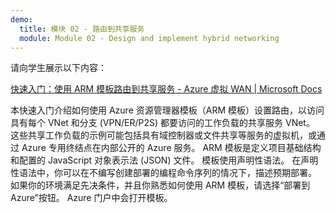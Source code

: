 ```yaml
---
demo:
  title: 模块 02 - 路由到共享服务
  module: Module 02 - Design and implement hybrid networking
---
```

请向学生展示以下内容： 

[快速入门：使用 ARM 模板路由到共享服务 - Azure 虚拟 WAN | Microsoft Docs](https://learn.microsoft.com/azure/virtual-wan/quickstart-route-shared-services-vnet-template)

本快速入门介绍如何使用 Azure 资源管理器模板（ARM 模板）设置路由，以访问具有每个 VNet 和分支 (VPN/ER/P2S) 都要访问的工作负载的共享服务 VNet。 这些共享工作负载的示例可能包括具有域控制器或文件共享等服务的虚拟机，或通过 Azure 专用终结点在内部公开的 Azure 服务。
ARM 模板是定义项目基础结构和配置的 JavaScript 对象表示法 (JSON) 文件。 模板使用声明性语法。 在声明性语法中，你可以在不编写创建部署的编程命令序列的情况下，描述预期部署。
如果你的环境满足先决条件，并且你熟悉如何使用 ARM 模板，请选择“部署到 Azure”按钮。 Azure 门户中会打开模板。

